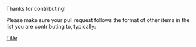 Thanks for contributing!

Please make sure your pull request follows the format of other items in the list you are contributing to, typically:

[Title](http://link.com)
